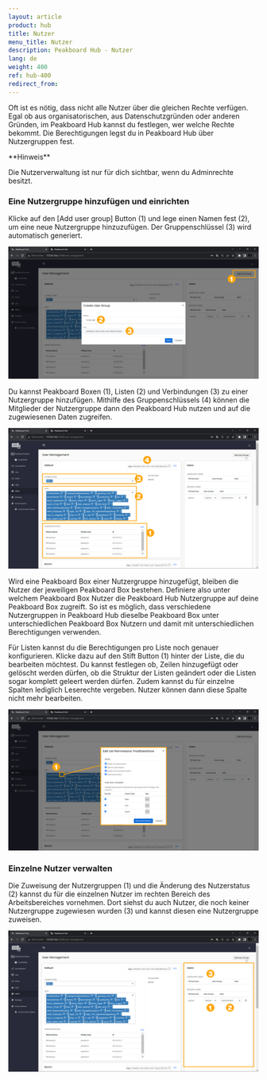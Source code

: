 ```yaml
---
layout: article
product: hub
title: Nutzer
menu_title: Nutzer
description: Peakboard Hub - Nutzer
lang: de
weight: 400
ref: hub-400
redirect_from:
---
```


Oft ist es nötig, dass nicht alle Nutzer über die gleichen Rechte verfügen. Egal ob aus organisatorischen, aus Datenschutzgründen oder anderen Gründen, im Peakboard Hub kannst du festlegen, wer welche Rechte bekommt.
Die Berechtigungen legst du in Peakboard Hub über Nutzergruppen fest.

<div class="box-warning" markdown="1">
**Hinweis**

Die Nutzerverwaltung ist nur für dich sichtbar, wenn du Adminrechte besitzt.
</div>

### Eine Nutzergruppe hinzufügen und einrichten

Klicke auf den [Add user group] Button (1) und lege einen Namen fest (2), um eine neue Nutzergruppe hinzuzufügen. Der Gruppenschlüssel (3) wird automatisch generiert.

![Add user group](/assets/images/hub/de_hub_usermanagement-01.png)

Du kannst Peakboard Boxen (1), Listen (2) und Verbindungen (3) zu einer Nutzergruppe hinzufügen.
Mithilfe des Gruppenschlüssels (4) können die Mitglieder der Nutzergruppe dann den Peakboard Hub nutzen und auf die zugewiesenen Daten zugreifen.

![Nutzergruppen](/assets/images/hub/de_hub_usermanagement-02.png)

Wird eine Peakboard Box einer Nutzergruppe hinzugefügt, bleiben die Nutzer der jeweiligen Peakboard Box bestehen.
Definiere also unter welchem Peakboard Box Nutzer die Peakboard Hub Nutzergruppe auf deine Peakboard Box zugreift.
So ist es möglich, dass verschiedene Nutzergruppen in Peakboard Hub dieselbe Peakboard Box unter unterschiedlichen Peakboard Box Nutzern und damit mit unterschiedlichen Berechtigungen verwenden.

Für Listen kannst du die Berechtigungen pro Liste noch genauer konfigurieren.
Klicke dazu auf den Stift Button (1) hinter der Liste, die du bearbeiten möchtest.
Du kannst festlegen ob, Zeilen hinzugefügt oder gelöscht werden dürfen, ob die Struktur der Listen geändert oder die Listen sogar komplett geleert werden dürfen. Zudem kannst du für einzelne Spalten lediglich Leserechte vergeben. Nutzer können dann diese Spalte nicht mehr bearbeiten.

![Listen](/assets/images/hub/de_hub_usermanagement-03.png)

### Einzelne Nutzer verwalten

Die Zuweisung der Nutzergruppen (1) und die Änderung des Nutzerstatus (2) kannst du für die einzelnen Nutzer im rechten Bereich des Arbeitsbereiches vornehmen. Dort siehst du auch Nutzer, die noch keiner Nutzergruppe zugewiesen wurden (3) und kannst diesen eine Nutzergruppe zuweisen.

![Einzelne User](/assets/images/hub/de_hub_usermanagement-04.png)
